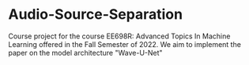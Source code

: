 # Audio-Source-Separation
Course project for the course EE698R: Advanced Topics In Machine Learning offered in the Fall Semester of 2022. We aim to implement the paper on the model architecture "Wave-U-Net"
